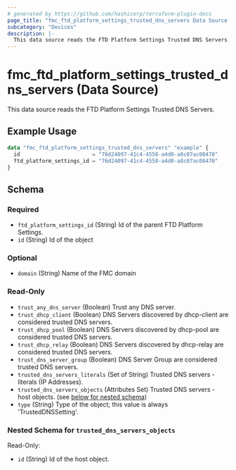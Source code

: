 ```yaml
---
# generated by https://github.com/hashicorp/terraform-plugin-docs
page_title: "fmc_ftd_platform_settings_trusted_dns_servers Data Source - terraform-provider-fmc"
subcategory: "Devices"
description: |-
  This data source reads the FTD Platform Settings Trusted DNS Servers.
---
```


# fmc_ftd_platform_settings_trusted_dns_servers (Data Source)

This data source reads the FTD Platform Settings Trusted DNS Servers.

## Example Usage

```terraform
data "fmc_ftd_platform_settings_trusted_dns_servers" "example" {
  id                       = "76d24097-41c4-4558-a4d0-a8c07ac08470"
  ftd_platform_settings_id = "76d24097-41c4-4558-a4d0-a8c07ac08470"
}
```

<!-- schema generated by tfplugindocs -->
## Schema

### Required

- `ftd_platform_settings_id` (String) Id of the parent FTD Platform Settings.
- `id` (String) Id of the object

### Optional

- `domain` (String) Name of the FMC domain

### Read-Only

- `trust_any_dns_server` (Boolean) Trust any DNS server.
- `trust_dhcp_client` (Boolean) DNS Servers discovered by dhcp-client are considered trusted DNS servers.
- `trust_dhcp_pool` (Boolean) DNS Servers discovered by dhcp-pool are considered trusted DNS servers.
- `trust_dhcp_relay` (Boolean) DNS Servers discovered by dhcp-relay are considered trusted DNS servers.
- `trust_dns_server_group` (Boolean) DNS Server Group are considered trusted DNS servers.
- `trusted_dns_servers_literals` (Set of String) Trusted DNS servers - literals (IP Addresses).
- `trusted_dns_servers_objects` (Attributes Set) Trusted DNS servers - host objects. (see [below for nested schema](#nestedatt--trusted_dns_servers_objects))
- `type` (String) Type of the object; this value is always 'TrustedDNSSetting'.

<a id="nestedatt--trusted_dns_servers_objects"></a>
### Nested Schema for `trusted_dns_servers_objects`

Read-Only:

- `id` (String) Id of the host object.
